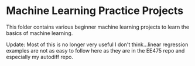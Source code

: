 # Machine Learning Practice Projects
This folder contains various beginner machine learning projects to learn the basics of machine learning.

Update: Most of this is no longer very useful I don't think...linear regression examples are not as easy
to follow here as they are in the EE475 repo and especially my autodiff repo.
